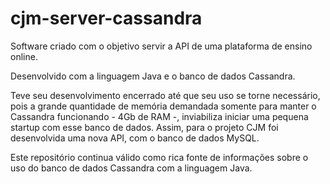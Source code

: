 # cjm-server-cassandra

Software criado com o objetivo servir a API de uma plataforma de ensino online.

Desenvolvido com a linguagem Java e o banco de dados Cassandra.

Teve seu desenvolvimento encerrado até que seu uso se torne necessário, pois a grande quantidade de memória demandada somente para manter o Cassandra funcionando - 4Gb de RAM -, inviabiliza iniciar uma pequena startup com esse banco de dados. Assim, para o projeto CJM foi desenvolvida uma nova API, com o banco de dados MySQL.

Este repositório continua válido como rica fonte de informações sobre o uso do banco de dados Cassandra com a linguagem Java.
